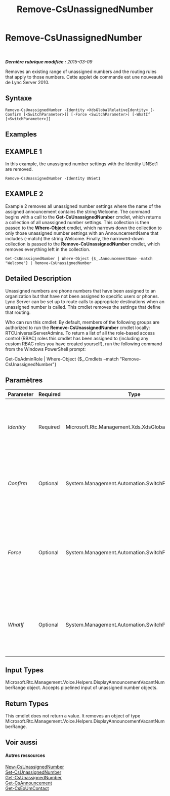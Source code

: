 ﻿---
title: Remove-CsUnassignedNumber
TOCTitle: Remove-CsUnassignedNumber
ms:assetid: 13095593-92d3-4790-99a5-5df4610652cb
ms:mtpsurl: https://technet.microsoft.com/fr-fr/library/Gg398209(v=OCS.15)
ms:contentKeyID: 49296315
ms.date: 05/20/2016
mtps_version: v=OCS.15
ms.translationtype: HT
---

# Remove-CsUnassignedNumber

 

_**Dernière rubrique modifiée :** 2015-03-09_

Removes an existing range of unassigned numbers and the routing rules that apply to those numbers. Cette applet de commande est une nouveauté de Lync Server 2010.

## Syntaxe

    Remove-CsUnassignedNumber -Identity <XdsGlobalRelativeIdentity> [-Confirm [<SwitchParameter>]] [-Force <SwitchParameter>] [-WhatIf [<SwitchParameter>]]

## Examples

## EXAMPLE 1

In this example, the unassigned number settings with the Identity UNSet1 are removed.

    Remove-CsUnassignedNumber -Identity UNSet1

## EXAMPLE 2

Example 2 removes all unassigned number settings where the name of the assigned announcement contains the string Welcome. The command begins with a call to the **Get-CsUnassignedNumber** cmdlet, which returns a collection of all unassigned number settings. This collection is then passed to the **Where-Object** cmdlet, which narrows down the collection to only those unassigned number settings with an AnnouncementName that includes (-match) the string Welcome. Finally, the narrowed-down collection is passed to the **Remove-CsUnassignedNumber** cmdlet, which removes everything left in the collection.

    Get-CsUnassignedNumber | Where-Object {$_.AnnouncementName -match "Welcome"} | Remove-CsUnassignedNumber

## Detailed Description

Unassigned numbers are phone numbers that have been assigned to an organization but that have not been assigned to specific users or phones. Lync Server can be set up to route calls to appropriate destinations when an unassigned number is called. This cmdlet removes the settings that define that routing.

Who can run this cmdlet: By default, members of the following groups are authorized to run the **Remove-CsUnassignedNumber** cmdlet locally: RTCUniversalServerAdmins. To return a list of all the role-based access control (RBAC) roles this cmdlet has been assigned to (including any custom RBAC roles you have created yourself), run the following command from the Windows PowerShell prompt:

Get-CsAdminRole | Where-Object {$\_.Cmdlets –match "Remove-CsUnassignedNumber"}

## Paramètres


<table>
<colgroup>
<col style="width: 25%" />
<col style="width: 25%" />
<col style="width: 25%" />
<col style="width: 25%" />
</colgroup>
<thead>
<tr class="header">
<th>Parameter</th>
<th>Required</th>
<th>Type</th>
<th>Description</th>
</tr>
</thead>
<tbody>
<tr class="odd">
<td><p><em>Identity</em></p></td>
<td><p>Required</p></td>
<td><p>Microsoft.Rtc.Management.Xds.XdsGlobalRelativeIdentity</p></td>
<td><p>The unique name for the range of unassigned numbers you want to remove.</p></td>
</tr>
<tr class="even">
<td><p><em>Confirm</em></p></td>
<td><p>Optional</p></td>
<td><p>System.Management.Automation.SwitchParameter</p></td>
<td><p>Vous demande confirmation avant d’exécuter la commande.</p></td>
</tr>
<tr class="odd">
<td><p><em>Force</em></p></td>
<td><p>Optional</p></td>
<td><p>System.Management.Automation.SwitchParameter</p></td>
<td><p>Suppresses any confirmation prompts that would otherwise be displayed before making changes.</p></td>
</tr>
<tr class="even">
<td><p><em>WhatIf</em></p></td>
<td><p>Optional</p></td>
<td><p>System.Management.Automation.SwitchParameter</p></td>
<td><p>Décrit ce qui se passe si vous exécutez la commande sans l’exécuter réellement.</p></td>
</tr>
</tbody>
</table>


## Input Types

Microsoft.Rtc.Management.Voice.Helpers.DisplayAnnouncementVacantNumberRange object. Accepts pipelined input of unassigned number objects.

## Return Types

This cmdlet does not return a value. It removes an object of type Microsoft.Rtc.Management.Voice.Helpers.DisplayAnnouncementVacantNumberRange.

## Voir aussi

#### Autres ressources

[New-CsUnassignedNumber](new-csunassignednumber.md)  
[Set-CsUnassignedNumber](set-csunassignednumber.md)  
[Get-CsUnassignedNumber](get-csunassignednumber.md)  
[Get-CsAnnouncement](get-csannouncement.md)  
[Get-CsExUmContact](get-csexumcontact.md)


